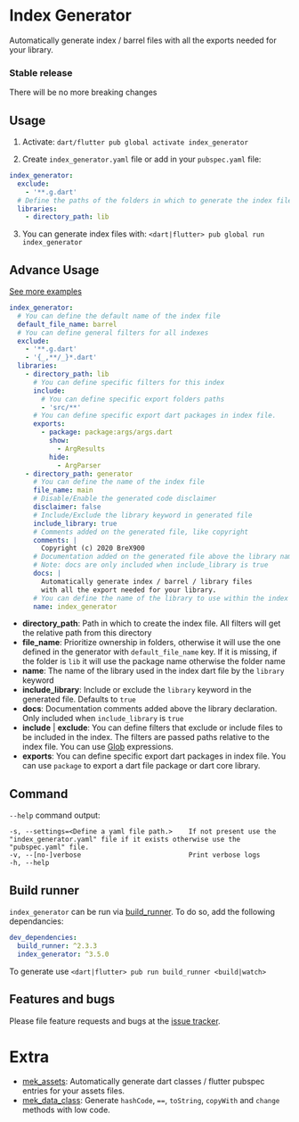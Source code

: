 # Index Generator
Automatically generate index / barrel files with all the exports needed for your library.

### Stable release
There will be no more breaking changes

## Usage

1. Activate: `dart/flutter pub global activate index_generator`

2. Create `index_generator.yaml` file or add in your `pubspec.yaml` file:
```yaml
index_generator:
  exclude:
    - '**.g.dart'
  # Define the paths of the folders in which to generate the index files
  libraries:
    - directory_path: lib
```

3. You can generate index files with: `<dart|flutter> pub global run index_generator`

## Advance Usage

[See more examples](https://github.com/BreX900/index_generator/tree/master/example)

```yaml
index_generator:
  # You can define the default name of the index file
  default_file_name: barrel
  # You can define general filters for all indexes
  exclude:
    - '**.g.dart'
    - '{_,**/_}*.dart'
  libraries:
    - directory_path: lib
      # You can define specific filters for this index
      include:
        # You can define specific export folders paths
        - 'src/**'
      # You can define specific export dart packages in index file.
      exports:
        - package: package:args/args.dart
          show:
            - ArgResults
          hide:
            - ArgParser
    - directory_path: generator
      # You can define the name of the index file
      file_name: main
      # Disable/Enable the generated code disclaimer
      disclaimer: false
      # Include/Exclude the library keyword in generated file
      include_library: true
      # Comments added on the generated file, like copyright
      comments: |
        Copyright (c) 2020 BreX900
      # Documentation added on the generated file above the library name
      # Note: docs are only included when include_library is true
      docs: | 
        Automatically generate index / barrel / library files
        with all the export needed for your library.
      # You can define the name of the library to use within the index
      name: index_generator
```

- **directory_path**: Path in which to create the index file. All filters will get the relative path from this directory
- **file_name**: Prioritize ownership in folders, otherwise it will use the one defined in the generator with `default_file_name` key.
  If it is missing, if the folder is `lib` it will use the package name otherwise the folder name
- **name**: The name of the library used in the index dart file by the `library` keyword
- **include_library**: Include or exclude the `library` keyword in the generated file. Defaults to `true`
- **docs**: Documentation comments added above the library declaration. Only included when `include_library` is `true`
- **include** | **exclude**: You can define filters that exclude or include files to be included in the index. The filters are passed paths relative to the 
  index file. You can use [Glob](https://pub.dev/packages/glob) expressions.
- **exports**: You can define specific export dart packages in index file. 
  You can use `package` to export a dart file package or dart core library.

## Command
`--help` command output:
```
-s, --settings=<Define a yaml file path.>    If not present use the "index_generator.yaml" file if it exists otherwise use the "pubspec.yaml" file.
-v, --[no-]verbose                           Print verbose logs
-h, --help 
```

## Build runner 

`index_generator` can be run via [build_runner](https://pub.dev/packages/build_runner). To do so, add the following dependancies:

```yaml
dev_dependencies:
  build_runner: ^2.3.3
  index_generator: ^3.5.0 
```

To generate use `<dart|flutter> pub run build_runner <build|watch>`



## Features and bugs

Please file feature requests and bugs at the [issue tracker](https://github.com/BreX900/index_generator/issues).

# Extra

- [mek_assets](https://pub.dev/packages/mek_assets): Automatically generate dart classes / flutter pubspec entries for your assets files.
- [mek_data_class](https://pub.dev/packages/mek_data_class): Generate `hashCode`, `==`, `toString`, `copyWith` and `change` methods with low code.
